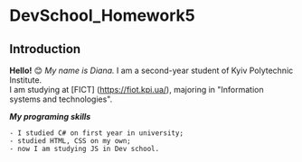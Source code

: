 # DevSchool_Homework5

## Introduction

**Hello!** 😊 _My name is Diana._ I am a second-year student of Kyiv Polytechnic Institute.  
I am studying at [FICT] (https://fiot.kpi.ua/), majoring in "Information systems and technologies".

**_My programing skills_**

```
- I studied C# on first year in university;
- studied HTML, CSS on my own;
- now I am studying JS in Dev school.
```
